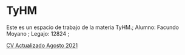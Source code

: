 # TyHM
Este es un espacio de trabajo de la materia TyHM.;
Alumno: Facundo Moyano ;
Legajo: 12824 ;
<p>
   <a href="https://emilia0999.github.io/CV_TyHM_2021/CV Emilia Millet.zip"
      >CV Actualizado Agosto 2021 </a>
